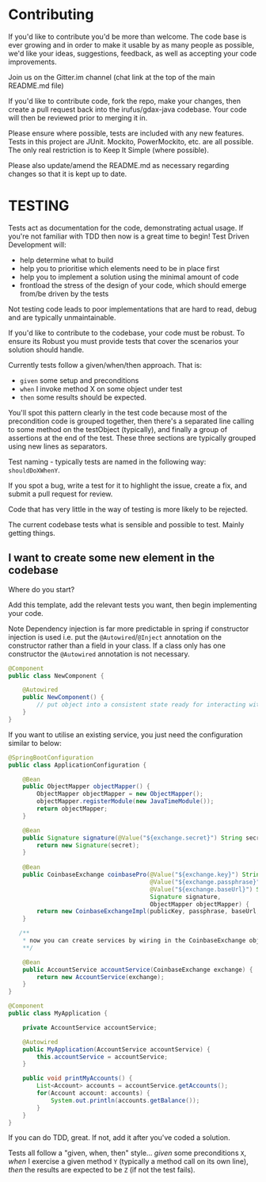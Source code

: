 # Contributing

If you'd like to contribute you'd be more than welcome. The code base is ever growing and in order to make it usable by as many people as possible, we'd like your ideas, suggestions, feedback, as well as accepting your code improvements.

Join us on the Gitter.im channel (chat link at the top of the main README.md file)

If you'd like to contribute code, fork the repo, make your changes, then create a pull request back into the irufus/gdax-java codebase. Your code will then be reviewed prior to merging it in.

Please ensure where possible, tests are included with any new features. Tests in this project are JUnit. Mockito, PowerMockito, etc. are all possible. The only real restriction is to Keep It Simple (where possible).

Please also update/amend the README.md as necessary regarding changes so that it is kept up to date.

# TESTING

Tests act as documentation for the code, demonstrating actual usage.
If you're not familiar with TDD then now is a great time to begin!
Test Driven Development will:
- help determine what to build
- help you to prioritise which elements need to be in place first
- help you to implement a solution using the minimal amount of code
- frontload the stress of the design of your code, which should emerge from/be driven by the tests

Not testing code leads to poor implementations that are hard to read, debug and are typically unmaintainable.

If you'd like to contribute to the codebase, your code must be robust. To ensure its Robust you must provide tests that cover the scenarios your solution should handle.

Currently tests follow a given/when/then approach. That is:
- `given` some setup and preconditions
- `when` I invoke method X on some object under test
- `then` some results should be expected.

You'll spot this pattern clearly in the test code because most of the precondition code is grouped together, then there's a separated line calling to some method on the testObject (typically), and finally a group of assertions at the end of the test. These three sections are typically grouped using new lines as separators.

Test naming - typically tests are named in the following way: `shouldDoXWhenY`.

If you spot a bug, write a test for it to highlight the issue, create a fix, and submit a pull request for review.

Code that has very little in the way of testing is more likely to be rejected.

The current codebase tests what is sensible and possible to test. Mainly getting things.

## I want to create some new element in the codebase

Where do you start?

Add this template, add the relevant tests you want, then begin implementing your code.

Note Dependency injection is far more predictable in spring if constructor injection is used i.e. put the `@Autowired`/`@Inject` annotation on the constructor rather than a field in your class. 
If a class only has one constructor the `@Autowired` annotation is not necessary.

```java
@Component
public class NewComponent {

    @Autowired
    public NewComponent() {
        // put object into a consistent state ready for interacting with.
    }
}
```

If you want to utilise an existing service, you just need the configuration similar to below:

```java
@SpringBootConfiguration
public class ApplicationConfiguration {

    @Bean
    public ObjectMapper objectMapper() {
        ObjectMapper objectMapper = new ObjectMapper();
        objectMapper.registerModule(new JavaTimeModule());
        return objectMapper;
    }

    @Bean
    public Signature signature(@Value("${exchange.secret}") String secret) {
        return new Signature(secret);
    }
    
    @Bean
    public CoinbaseExchange coinbasePro(@Value("${exchange.key}") String publicKey,
                                        @Value("${exchange.passphrase}") String passphrase,
                                        @Value("${exchange.baseUrl}") String baseUrl,
                                        Signature signature,
                                        ObjectMapper objectMapper) {
        return new CoinbaseExchangeImpl(publicKey, passphrase, baseUrl, signature, objectMapper);
    }

   /**
    * now you can create services by wiring in the CoinbaseExchange object to handle incoming/outgoing requests.
    **/

    @Bean
    public AccountService accountService(CoinbaseExchange exchange) {
        return new AccountService(exchange);
    }
} 
```

```java
@Component
public class MyApplication {

    private AccountService accountService;

    @Autowired
    public MyApplication(AccountService accountService) {
        this.accountService = accountService;
    }

    public void printMyAccounts() {
        List<Account> accounts = accountService.getAccounts();
        for(Account account: accounts) {
            System.out.println(accounts.getBalance());
        }
    }
}
```

If you can do TDD, great. If not, add it after you've coded a solution.

Tests all follow a "given, when, then" style... *given* some preconditions `X`, *when* I exercise a given method `Y` (typically a method call on its own line), *then* the results are expected to be `Z` (if not the test fails).